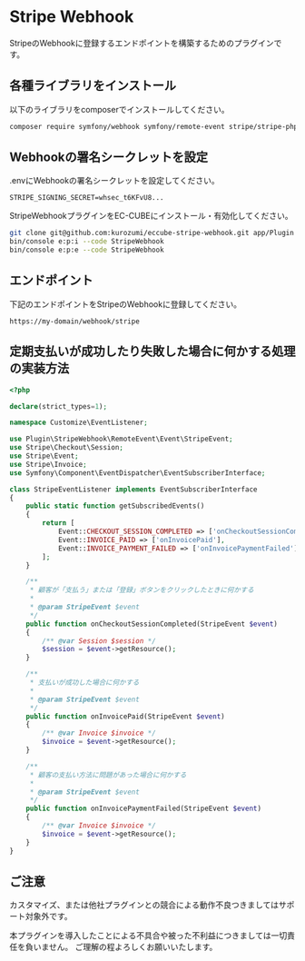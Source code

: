 # Stripe Webhook

StripeのWebhookに登録するエンドポイントを構築するためのプラグインです。

## 各種ライブラリをインストール

以下のライブラリをcomposerでインストールしてください。

```bash
composer require symfony/webhook symfony/remote-event stripe/stripe-php
```

## Webhookの署名シークレットを設定

.envにWebhookの署名シークレットを設定してください。

```text
STRIPE_SIGNING_SECRET=whsec_t6KFvU8...
```

StripeWebhookプラグインをEC-CUBEにインストール・有効化してください。

```bash
git clone git@github.com:kurozumi/eccube-stripe-webhook.git app/Plugin
bin/console e:p:i --code StripeWebhook
bin/console e:p:e --code StripeWebhook
```

## エンドポイント

下記のエンドポイントをStripeのWebhookに登録してください。

```text
https://my-domain/webhook/stripe
```

## 定期支払いが成功したり失敗した場合に何かする処理の実装方法

```php
<?php

declare(strict_types=1);

namespace Customize\EventListener;

use Plugin\StripeWebhook\RemoteEvent\Event\StripeEvent;
use Stripe\Checkout\Session;
use Stripe\Event;
use Stripe\Invoice;
use Symfony\Component\EventDispatcher\EventSubscriberInterface;

class StripeEventListener implements EventSubscriberInterface
{
    public static function getSubscribedEvents()
    {
        return [
            Event::CHECKOUT_SESSION_COMPLETED => ['onCheckoutSessionCompleted'],
            Event::INVOICE_PAID => ['onInvoicePaid'],
            Event::INVOICE_PAYMENT_FAILED => ['onInvoicePaymentFailed']
        ];
    }

    /**
     * 顧客が「支払う」または「登録」ボタンをクリックしたときに何かする
     *
     * @param StripeEvent $event
     */
    public function onCheckoutSessionCompleted(StripeEvent $event)
    {
        /** @var Session $session */
        $session = $event->getResource();
    }

    /**
     * 支払いが成功した場合に何かする
     *
     * @param StripeEvent $event
     */
    public function onInvoicePaid(StripeEvent $event)
    {
        /** @var Invoice $invoice */
        $invoice = $event->getResource();
    }

    /**
     * 顧客の支払い方法に問題があった場合に何かする
     *
     * @param StripeEvent $event
     */
    public function onInvoicePaymentFailed(StripeEvent $event)
    {
        /** @var Invoice $invoice */
        $invoice = $event->getResource();
    }
}

```

## ご注意

カスタマイズ、または他社プラグインとの競合による動作不良つきましてはサポート対象外です。

本プラグインを導入したことによる不具合や被った不利益につきましては一切責任を負いません。 ご理解の程よろしくお願いいたします。

